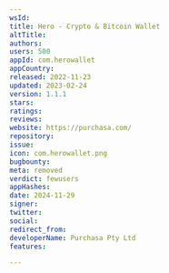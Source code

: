 ```yaml
---
wsId: 
title: Hero - Crypto & Bitcoin Wallet
altTitle: 
authors: 
users: 500
appId: com.herowallet
appCountry: 
released: 2022-11-23
updated: 2023-02-24
version: 1.1.1
stars: 
ratings: 
reviews: 
website: https://purchasa.com/
repository: 
issue: 
icon: com.herowallet.png
bugbounty: 
meta: removed
verdict: fewusers
appHashes: 
date: 2024-11-29
signer: 
twitter: 
social: 
redirect_from: 
developerName: Purchasa Pty Ltd
features: 

---
```


